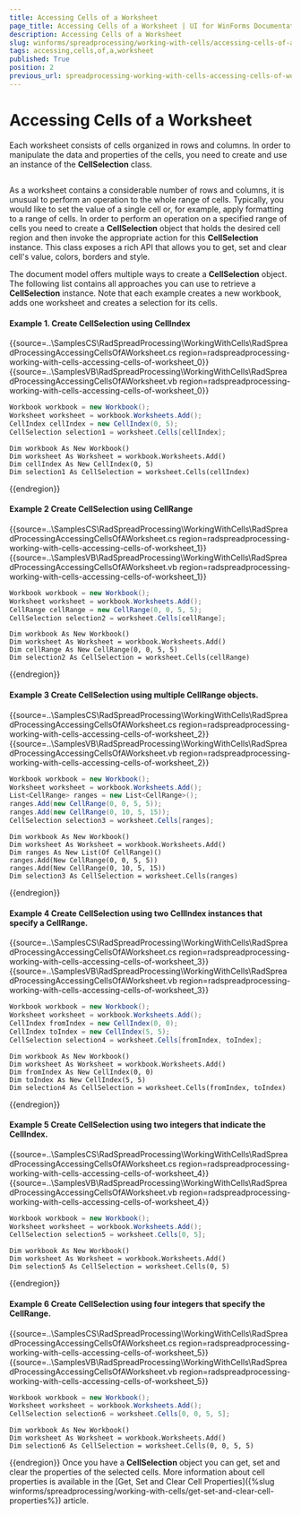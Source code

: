 ```yaml
---
title: Accessing Cells of a Worksheet
page_title: Accessing Cells of a Worksheet | UI for WinForms Documentation
description: Accessing Cells of a Worksheet
slug: winforms/spreadprocessing/working-with-cells/accessing-cells-of-a-worksheet
tags: accessing,cells,of,a,worksheet
published: True
position: 2
previous_url: spreadprocessing-working-with-cells-accessing-cells-of-worksheet
---
```


# Accessing Cells of a Worksheet

Each worksheet consists of cells organized in rows and columns. In order to manipulate the data and properties of the cells, you need to create and use an instance of the __CellSelection__ class.

## 

As a worksheet contains a considerable number of rows and columns, it is unusual to perform an operation to the whole range of cells. Typically, you would like to set the value of a single cell or, for example, apply formatting to a range of cells. In order to perform an operation on a specified range of cells you need to create a __CellSelection__ object that holds the desired cell region and then invoke the appropriate action for this __CellSelection__ instance. This class exposes a rich API that allows you to get, set and clear cell's value, colors, borders and style.
        

The document model offers multiple ways to create a __CellSelection__ object. The following list contains all approaches you can use to retrieve a __CellSelection__ instance. Note that each example creates a new workbook, adds one worksheet and creates a selection for its cells.
        
#### Example 1. Create CellSelection using CellIndex

{{source=..\SamplesCS\RadSpreadProcessing\WorkingWithCells\RadSpreadProcessingAccessingCellsOfAWorksheet.cs region=radspreadprocessing-working-with-cells-accessing-cells-of-worksheet_0}} 
{{source=..\SamplesVB\RadSpreadProcessing\WorkingWithCells\RadSpreadProcessingAccessingCellsOfAWorksheet.vb region=radspreadprocessing-working-with-cells-accessing-cells-of-worksheet_0}} 

````C#
Workbook workbook = new Workbook();
Worksheet worksheet = workbook.Worksheets.Add();
CellIndex cellIndex = new CellIndex(0, 5);
CellSelection selection1 = worksheet.Cells[cellIndex];

````
````VB.NET
Dim workbook As New Workbook()
Dim worksheet As Worksheet = workbook.Worksheets.Add()
Dim cellIndex As New CellIndex(0, 5)
Dim selection1 As CellSelection = worksheet.Cells(cellIndex)

````

{{endregion}} 

#### Example 2 Create CellSelection using CellRange

{{source=..\SamplesCS\RadSpreadProcessing\WorkingWithCells\RadSpreadProcessingAccessingCellsOfAWorksheet.cs region=radspreadprocessing-working-with-cells-accessing-cells-of-worksheet_1}} 
{{source=..\SamplesVB\RadSpreadProcessing\WorkingWithCells\RadSpreadProcessingAccessingCellsOfAWorksheet.vb region=radspreadprocessing-working-with-cells-accessing-cells-of-worksheet_1}} 

````C#
Workbook workbook = new Workbook();
Worksheet worksheet = workbook.Worksheets.Add();
CellRange cellRange = new CellRange(0, 0, 5, 5);
CellSelection selection2 = worksheet.Cells[cellRange];

````
````VB.NET
Dim workbook As New Workbook()
Dim worksheet As Worksheet = workbook.Worksheets.Add()
Dim cellRange As New CellRange(0, 0, 5, 5)
Dim selection2 As CellSelection = worksheet.Cells(cellRange)

````

{{endregion}} 

#### Example 3 Create CellSelection using multiple CellRange objects.

{{source=..\SamplesCS\RadSpreadProcessing\WorkingWithCells\RadSpreadProcessingAccessingCellsOfAWorksheet.cs region=radspreadprocessing-working-with-cells-accessing-cells-of-worksheet_2}} 
{{source=..\SamplesVB\RadSpreadProcessing\WorkingWithCells\RadSpreadProcessingAccessingCellsOfAWorksheet.vb region=radspreadprocessing-working-with-cells-accessing-cells-of-worksheet_2}} 

````C#
Workbook workbook = new Workbook();
Worksheet worksheet = workbook.Worksheets.Add();
List<CellRange> ranges = new List<CellRange>();
ranges.Add(new CellRange(0, 0, 5, 5));
ranges.Add(new CellRange(0, 10, 5, 15));
CellSelection selection3 = worksheet.Cells[ranges];

````
````VB.NET
Dim workbook As New Workbook()
Dim worksheet As Worksheet = workbook.Worksheets.Add()
Dim ranges As New List(Of CellRange)()
ranges.Add(New CellRange(0, 0, 5, 5))
ranges.Add(New CellRange(0, 10, 5, 15))
Dim selection3 As CellSelection = worksheet.Cells(ranges)

````

{{endregion}} 

#### Example 4 Create CellSelection using two CellIndex instances that specify a CellRange.

{{source=..\SamplesCS\RadSpreadProcessing\WorkingWithCells\RadSpreadProcessingAccessingCellsOfAWorksheet.cs region=radspreadprocessing-working-with-cells-accessing-cells-of-worksheet_3}} 
{{source=..\SamplesVB\RadSpreadProcessing\WorkingWithCells\RadSpreadProcessingAccessingCellsOfAWorksheet.vb region=radspreadprocessing-working-with-cells-accessing-cells-of-worksheet_3}} 

````C#
Workbook workbook = new Workbook();
Worksheet worksheet = workbook.Worksheets.Add();
CellIndex fromIndex = new CellIndex(0, 0);
CellIndex toIndex = new CellIndex(5, 5);
CellSelection selection4 = worksheet.Cells[fromIndex, toIndex];

````
````VB.NET
Dim workbook As New Workbook()
Dim worksheet As Worksheet = workbook.Worksheets.Add()
Dim fromIndex As New CellIndex(0, 0)
Dim toIndex As New CellIndex(5, 5)
Dim selection4 As CellSelection = worksheet.Cells(fromIndex, toIndex)

````

{{endregion}} 

#### Example 5 Create CellSelection using two integers that indicate the CellIndex.

{{source=..\SamplesCS\RadSpreadProcessing\WorkingWithCells\RadSpreadProcessingAccessingCellsOfAWorksheet.cs region=radspreadprocessing-working-with-cells-accessing-cells-of-worksheet_4}} 
{{source=..\SamplesVB\RadSpreadProcessing\WorkingWithCells\RadSpreadProcessingAccessingCellsOfAWorksheet.vb region=radspreadprocessing-working-with-cells-accessing-cells-of-worksheet_4}} 

````C#
Workbook workbook = new Workbook();
Worksheet worksheet = workbook.Worksheets.Add();
CellSelection selection5 = worksheet.Cells[0, 5];

````
````VB.NET
Dim workbook As New Workbook()
Dim worksheet As Worksheet = workbook.Worksheets.Add()
Dim selection5 As CellSelection = worksheet.Cells(0, 5)

````

{{endregion}} 




#### Example 6 Create CellSelection using four integers that specify the CellRange.

{{source=..\SamplesCS\RadSpreadProcessing\WorkingWithCells\RadSpreadProcessingAccessingCellsOfAWorksheet.cs region=radspreadprocessing-working-with-cells-accessing-cells-of-worksheet_5}} 
{{source=..\SamplesVB\RadSpreadProcessing\WorkingWithCells\RadSpreadProcessingAccessingCellsOfAWorksheet.vb region=radspreadprocessing-working-with-cells-accessing-cells-of-worksheet_5}} 

````C#
Workbook workbook = new Workbook();
Worksheet worksheet = workbook.Worksheets.Add();
CellSelection selection6 = worksheet.Cells[0, 0, 5, 5];

````
````VB.NET
Dim workbook As New Workbook()
Dim worksheet As Worksheet = workbook.Worksheets.Add()
Dim selection6 As CellSelection = worksheet.Cells(0, 0, 5, 5)

````

{{endregion}} 
Once you have a __CellSelection__ object you can get, set and clear the properties of the selected cells. More information about cell properties is available in the [Get, Set and Clear Cell Properties]({%slug winforms/spreadprocessing/working-with-cells/get-set-and-clear-cell-properties%}) article.
        
